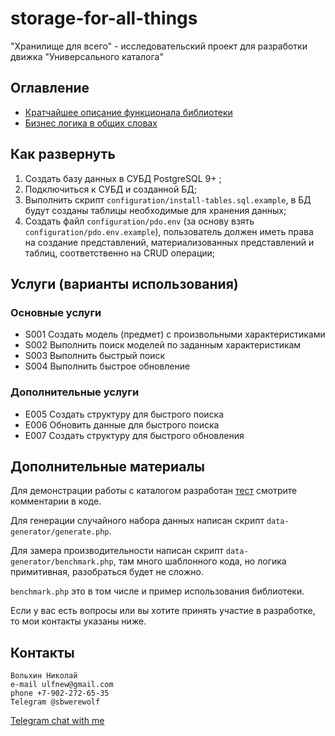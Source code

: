 # storage-for-all-things
"Хранилище для всего" - исследовательский проект для разработки движка
 "Универсального каталога"

## Оглавление
- [Кратчайшее описание функционала библиотеки](/readme.md)
- [Бизнес логика в общих словах](/inner-workings.md)

## Как развернуть
1. Создать базу данных в СУБД PostgreSQL 9+ ;
2. Подключиться к СУБД и созданной БД;
3. Выполнить скрипт `configuration/install-tables.sql.example`, в
БД будут созданы таблицы необходимые для хранения данных;
4. Создать файл `configuration/pdo.env` (за основу взять
   `configuration/pdo.env.example`), пользователь должен иметь права
на создание представлений, материализованных представлений и
таблиц, соответственно на CRUD операции;

## Услуги (варианты использования)

### Основные услуги

- S001 Создать модель (предмет) с произвольными характеристиками
- S002 Выполнить поиск моделей по заданным характеристикам
- S003 Выполнить быстрый поиск
- S004 Выполнить быстрое обновление

### Дополнительные услуги

- E005 Создать структуру для быстрого поиска
- E006 Обновить данные для быстрого поиска
- E007 Создать структуру для быстрого обновления

## Дополнительные материалы

Для демонстрации работы с каталогом разработан
[тест](/tests/integration/AutomatedProcessTest.php) смотрите
комментарии в коде.

Для генерации случайного набора данных написан скрипт
`data-generator/generate.php`.

Для замера производительности написан скрипт
`data-generator/benchmark.php`, там много шаблонного кода, но логика
примитивная, разобраться будет не сложно.

`benchmark.php` это в том числе и пример использования библиотеки.

Если у вас есть вопросы или вы хотите принять участие в разработке, то
мои контакты указаны ниже.

## Контакты
```
Вольхин Николай
e-mail ulfnew@gmail.com
phone +7-902-272-65-35
Telegram @sbwerewolf
```

[Telegram chat with me](https://t.me/SbWereWolf) 
